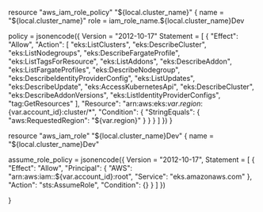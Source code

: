 resource "aws_iam_role_policy" "${local.cluster_name}" {
  name = "${local.cluster_name}"
  role = iam_role_name.${local.cluster_name}Dev

  policy = jsonencode({
    Version = "2012-10-17"
    Statement = [
     {
            "Effect": "Allow",
            "Action": [
                "eks:ListClusters",
                "eks:DescribeCluster",
                "eks:ListNodegroups",
                "eks:DescribeFargateProfile",
                "eks:ListTagsForResource",
                "eks:ListAddons",
                "eks:DescribeAddon",
                "eks:ListFargateProfiles",
                "eks:DescribeNodegroup",
                "eks:DescribeIdentityProviderConfig",
                "eks:ListUpdates",
                "eks:DescribeUpdate",
                "eks:AccessKubernetesApi",
                "eks:DescribeCluster",
                "eks:DescribeAddonVersions",
                "eks:ListIdentityProviderConfigs",
                "tag:GetResources"
            ],
            "Resource": "arn:aws:eks:${var.region}:${var.account_id}:cluster/*",
            "Condition": {
                "StringEquals": {
                    "aws:RequestedRegion": "${var.region}"
                }
            }
        }
    ]
  })
}


resource "aws_iam_role" "${local.cluster_name}Dev" {
  name = "${local.cluster_name}Dev"

  assume_role_policy = jsonencode({
    Version = "2012-10-17",
    Statement = [
      {
            "Effect": "Allow",
            "Principal": {
                "AWS": "arn:aws:iam::${var.account_id}:root",
                "Service": "eks.amazonaws.com"
            },
            "Action": "sts:AssumeRole",
            "Condition": {}
      }
    ]
  })

}